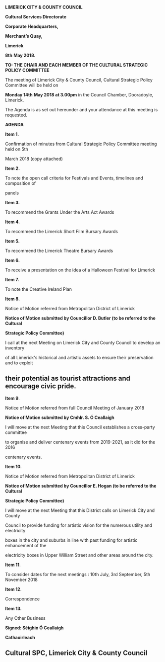 **LIMERICK CITY & COUNTY COUNCIL**

**Cultural Services Directorate**

**Corporate Headquarters,**

**Merchant’s Quay,**

**Limerick**

**8th** **May 2018.**

**TO: THE CHAIR AND EACH MEMBER OF THE CULTURAL STRATEGIC POLICY COMMITTEE**

The meeting of Limerick City & County Council, Cultural Strategic Policy Committee will be held on

**Monday 14th** **May 2018 at 3.00pm** in the Council Chamber, Dooradoyle, Limerick.

The Agenda is as set out hereunder and your attendance at this meeting is requested.

**AGENDA**

**Item 1.**

Confirmation of minutes from Cultural Strategic Policy Committee meeting held on 5th

March 2018 (copy attached)

**Item 2.**

To note the open call criteria for Festivals and Events, timelines and composition of

panels

**Item 3.**

To recommend the Grants Under the Arts Act Awards

**Item 4.**

To recommend the Limerick Short Film Bursary Awards

**Item 5.**

To recommend the Limerick Theatre Bursary Awards

**Item 6.**

To receive a presentation on the idea of a Halloween Festival for Limerick

**Item 7.**

To note the Creative Ireland Plan

**Item 8.**

Notice of Motion referred from Metropolitan District of Limerick

**Notice of Motion submitted by Councillor D. Butler (to be referred to the Cultural**

**Strategic Policy Committee)**

I call at the next Meeting on Limerick City and County Council to develop an inventory

of all Limerick's historical and artistic assets to ensure their preservation and to exploit

their potential as tourist attractions and encourage civic pride.
---
**Item 9**.

Notice of Motion referred from full Council Meeting of January 2018

**Notice of Motion submitted by Cmhlr. S. Ó Ceallaigh**

I will move at the next Meeting that this Council establishes a cross-party committee

to organise and deliver centenary events from 2019-2021, as it did for the 2016

centenary events.

**Item 10.**

Notice of Motion referred from Metropolitan District of Limerick

**Notice of Motion submitted by Councillor E. Hogan (to be referred to the Cultural**

**Strategic Policy Committee)**

I will move at the next Meeting that this District calls on Limerick City and County

Council to provide funding for artistic vision for the numerous utility and electricity

boxes in the city and suburbs in line with past funding for artistic enhancement of the

electricity boxes in Upper William Street and other areas around the city.

**Item 11**.

To consider dates for the next meetings : 10th July, 3rd September, 5th November 2018

**Item 12**.

Correspondence

**Item 13.**

Any Other Business

**Signed: Séighin Ó Ceallaigh**

**Cathaoirleach**

**Cultural SPC, Limerick City & County Council**
---
